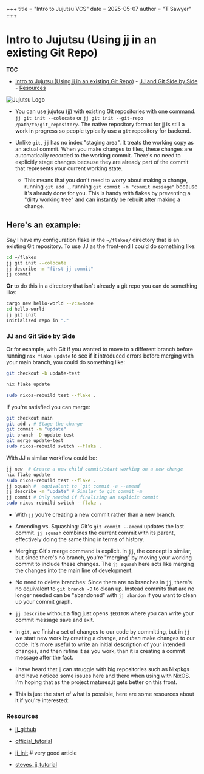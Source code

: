+++
title = "Intro to Jujutsu VCS"
date = 2025-05-07
author = "T Sawyer"
+++

# Intro to Jujutsu (Using jj in an existing Git Repo)

**TOC**

<!--toc:start-->

- [Intro to Jujutsu (Using jj in an existing Git Repo)](#intro-to-jujutsu-using-jj-in-an-existing-git-repo) - [JJ and Git Side by Side](#jj-and-git-side-by-side) - [Resources](#resources)
<!--toc:end-->

![Jujutsu Logo](/home/jr/Pictures/Screenshots/jujutsu.png)

- You can use jujutsu (jj) with existing Git repositories with one command.
  `jj git init --colocate` or `jj git init --git-repo /path/to/git_repository`.
  The native repository format for jj is still a work in progress so people
  typically use a `git` repository for backend.

- Unlike `git`, `jj` has no index "staging area". It treats the working copy
  as an actual commit. When you make changes to files, these changes are
  automatically recorded to the working commit. There's no need to explicitly
  stage changes because they are already part of the commit that represents
  your current working state.

  - This means that you don't need to worry about making a change, running
    `git add .`, running `git commit -m "commit message"` because it's
    already done for you. This is handy with flakes by preventing a
    "dirty working tree" and can instantly be rebuilt after making a change.

## **Here's an example:**

Say I have my configuration flake in the `~/flakes/` directory that is an
existing Git repository. To use JJ as the front-end I could do something like:

```bash
cd ~/flakes
jj git init --colocate
jj describe -m "first jj commit"
jj commit
```

**Or** to do this in a directory that isn't already a git repo you can do
something like:

```bash
cargo new hello-world --vcs=none
cd hello-world
jj git init
Initialized repo in "."
```

### JJ and Git Side by Side

Or for example, with Git if you wanted to move to a different branch before
running `nix flake update` to see if it introduced errors before merging
with your main branch, you could do something like:

```bash
git checkout -b update-test

nix flake update

sudo nixos-rebuild test --flake .
```

If you're satisfied you can merge:

```bash
git checkout main
git add . # Stage the change
git commit -m "update"
git branch -D update-test
git merge update-test
sudo nixos-rebuild switch --flake .
```

With JJ a similar workflow could be:

```bash
jj new  # Create a new child commit/start working on a new change
nix flake update
sudo nixos-rebuild test --flake .
jj squash #  equivalent to `git commit -a --amend`
jj describe -m "update" # Similar to git commit -m
jj commit # Only needed if finalizing an explicit commit
sudo nixos-rebuild switch --flake .
```

- With `jj` you're creating a new commit rather than a new branch.

- Amending vs. Squashing: Git's `git commit --amend` updates the last commit.
  `jj squash` combines the current commit with its parent, effectively doing
  the same thing in terms of history.

- Merging: Git's merge command is explicit. In `jj`, the concept is similar,
  but since there's no branch, you're "merging" by moving your working commit
  to include these changes. The `jj squash` here acts like merging the changes
  into the main line of development.

- No need to delete branches: Since there are no branches in `jj`, there's
  no equivalent to `git branch -D` to clean up. Instead commits that are no
  longer needed can be "abandoned" with `jj abandon` if you want to clean up
  your commit graph.

- `jj describe` without a flag just opens `$EDITOR` where you can write your
  commit message save and exit.

- In `git`, we finish a set of changes to our code by committing, but in
  `jj` we start new work by creating a change, and _then_ make changes to
  our code. It's more useful to write an initial description of your intended
  changes, and then refine it as you work, than it is creating a commit message
  after the fact.

- I have heard that jj can struggle with big repositories such as Nixpkgs and
  have noticed some issues here and there when using with NixOS.
  I'm hoping that as the project matures,it gets better on this front.

- This is just the start of what is possible, here are some resources about
  it if you're interested:

### Resources

- [jj_github](https://github.com/jj-vcs/jj)

- [official_tutorial](https://jj-vcs.github.io/jj/latest/tutorial/)

- [jj_init](https://v5.chriskrycho.com/essays/jj-init/) # very good article

- [steves_jj_tutorial](https://steveklabnik.github.io/jujutsu-tutorial/)
